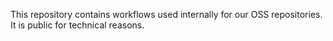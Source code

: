 This repository contains workflows used internally for our OSS repositories. It is public for technical reasons.

